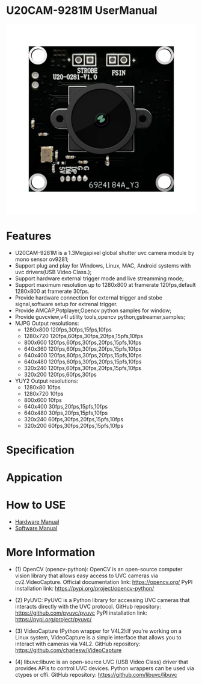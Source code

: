 # U20CAM-9281M UserManual
![Images](Images/U20AM-9281-2.jpg "U20CAM9281")
# Features
- U20CAM-9281M is a 1.3Megapixel global shutter uvc camera module by mono sensor ov9281;
- Support plug and play for Windows, Linux, MAC, Android systems with uvc drivers(USB Video Class.);
- Support hardware external trigger mode and live streamming mode; 
- Support maximum  resolution up to 1280x800 at framerate 120fps,default 1280x800 at framerate 30fps.
- Provide hardware connection for external trigger and stobe signal,software setup for extrenal trigger.
- Provide AMCAP,Potplayer,Opencv python samples for window;
- Provide guvcview,v4l utility tools,opencv python,gstreamer,samples;
- MJPG Output resolutions:
  - 1280x800 120fps,30fps,15fps,10fps
  - 1280x720 120fps,60fps,30fps,20fps,15pfs,10fps 
  - 800x600  120fps,60fps,30fps,20fps,15pfs,10fps
  - 640x360  120fps,60fps,30fps,20fps,15pfs,10fps
  - 640x400  120fps,60fps,30fps,20fps,15pfs,10fps
  - 640x480  120fps,60fps,30fps,20fps,15pfs,10fps
  - 320x240  120fps,60fps,30fps,20fps,15pfs,10fps
  - 320x200  120fps,60fps,30fps
- YUY2 Output resolutions:
  - 1280x80  10fps
  - 1280x720 10fps
  - 800x600  10fps
  - 640x400  30fps,20fps,15pfs,10fps
  - 640x480  30fps,20fps,15pfs,10fps
  - 320x240  60fps,30fps,20fps,15pfs,10fps
  - 320x200  60fps,30fps,20fps,15pfs,10fps
# Specification
# Appication
# How to USE
- [Hardware Manual](https://github.com/INNO-MAKER/U20CAM-9281M/blob/main/Manual/U20CAM-9281M-HW-V1.pdf "Hardware Manual")
- [Software Manual](https://github.com/INNO-MAKER/U20CAM-9281M/blob/main/Manual/UVC-SW-Manual-V1.pdf "Software Manual")
# More Information

- (1) OpenCV (opencv-python): OpenCV is an open-source computer vision library that allows easy access to UVC cameras via cv2.VideoCapture. Official documentation link: https://opencv.org/ PyPI installation link: https://pypi.org/project/opencv-python/

- (2) PyUVC: PyUVC is a Python library for accessing UVC cameras that interacts directly with the UVC protocol. GitHub repository: https://github.com/pyuvc/pyuvc PyPI installation link: https://pypi.org/project/pyuvc/

- (3) VideoCapture (Python wrapper for V4L2):If you're working on a Linux system, VideoCapture is a simple interface that allows you to interact with cameras via V4L2. GitHub repository: https://github.com/charlesw/VideoCapture

- (4) libuvc:libuvc is an open-source UVC (USB Video Class) driver that provides APIs to control UVC devices. Python wrappers can be used via ctypes or cffi. GitHub repository: https://github.com/libuvc/libuvc